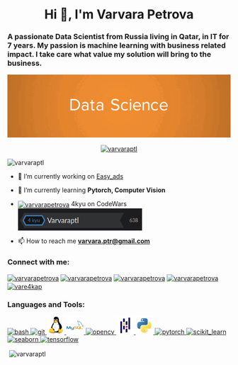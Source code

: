 <h1 align="center">Hi 👋, I'm Varvara Petrova</h1>
<h3 align="left">A passionate Data Scientist from Russia living in Qatar, in IT for 7 years. My passion is machine learning with business related impact. I take care what value my solution will bring to the business.</h3>

<p align="center";"><img src="https://github.com/varvaraptl/varvaraptl/blob/main/HeavenlyTatteredGordonsetter-mobile.gif" alt="Logo"></p>

<p align="center"> <a href="https://github.com/ryo-ma/github-profile-trophy"><img src="https://github-profile-trophy.vercel.app/?username=varvaraptl" alt="varvaraptl" /></a> </p>

<p align="left"> <img src="https://komarev.com/ghpvc/?username=varvaraptl&label=Profile%20views&color=0e75b6&style=flat" alt="varvaraptl" /> </p>

- 🔭 I’m currently working on [Easy_ads](https://github.com/varvaraptl/Our_Poject)

- 🌱 I’m currently learning **Pytorch, Computer Vision**

- <a href="https://www.codewars.com/users/Varvaraptl" target="blank"><img align="center" src="https://docs.codewars.com/logo.svg" alt="varvarapetrova" height="17" width="17" /></a> 4kyu on CodeWars <a href="https://www.codewars.com/users/Varvaraptl" target="blank"><img align="center" src="https://github.com/varvaraptl/varvaraptl/blob/main/CodeWars.png" alt="varvarapetrova" height="50" width="280" /></a>

- 📫  How to reach me **varvara.ptr@gmail.com**

<h3 align="left">Connect with me:</h3>
<p align="left">
<a href="https://t.me/varvarapetroval" target="blank"><img align="center" src="https://i.pinimg.com/originals/6c/38/5d/6c385d1722eec2c5a10d2808d6ef6b96.png" alt="varvarapetrova" height="35" width="40" /></a>
<a href="https://www.linkedin.com/in/varvara-petrova/" target="blank"><img align="center" src="https://www.logo.wine/a/logo/LinkedIn/LinkedIn-Logo.wine.svg" alt="varvarapetrova" height="70" width="100" /></a>
<a href="varvara.ptr@gmail.com" target="blank"><img align="center" src="https://upload.wikimedia.org/wikipedia/commons/thumb/4/4e/Mail_%28iOS%29.svg/2048px-Mail_%28iOS%29.svg.png" alt="varvarapetrova" height="35" width="40" /></a>
<a href="https://kaggle.com/varvarapetrova" target="blank"><img align="center" src="https://raw.githubusercontent.com/rahuldkjain/github-profile-readme-generator/master/src/images/icons/Social/kaggle.svg" alt="varvarapetrova" height="30" width="40" /></a>
<a href="https://instagram.com/vare4kap" target="blank"><img align="center" src="https://raw.githubusercontent.com/rahuldkjain/github-profile-readme-generator/master/src/images/icons/Social/instagram.svg" alt="vare4kap" height="30" width="40" /></a>
</p>

<h3 align="left">Languages and Tools:</h3>
<p align="left"> <a href="https://www.gnu.org/software/bash/" target="_blank" rel="noreferrer"> <img src="https://www.vectorlogo.zone/logos/gnu_bash/gnu_bash-icon.svg" alt="bash" width="40" height="40"/> </a> <a href="https://git-scm.com/" target="_blank" rel="noreferrer"> <img src="https://www.vectorlogo.zone/logos/git-scm/git-scm-icon.svg" alt="git" width="40" height="40"/> </a> <a href="https://www.linux.org/" target="_blank" rel="noreferrer"> <img src="https://raw.githubusercontent.com/devicons/devicon/master/icons/linux/linux-original.svg" alt="linux" width="40" height="40"/> </a> <a href="https://www.mysql.com/" target="_blank" rel="noreferrer"> <img src="https://raw.githubusercontent.com/devicons/devicon/master/icons/mysql/mysql-original-wordmark.svg" alt="mysql" width="40" height="40"/> </a> <a href="https://opencv.org/" target="_blank" rel="noreferrer"> <img src="https://www.vectorlogo.zone/logos/opencv/opencv-icon.svg" alt="opencv" width="40" height="40"/> </a> <a href="https://pandas.pydata.org/" target="_blank" rel="noreferrer"> <img src="https://raw.githubusercontent.com/devicons/devicon/2ae2a900d2f041da66e950e4d48052658d850630/icons/pandas/pandas-original.svg" alt="pandas" width="40" height="40"/> </a> <a href="https://www.python.org" target="_blank" rel="noreferrer"> <img src="https://raw.githubusercontent.com/devicons/devicon/master/icons/python/python-original.svg" alt="python" width="40" height="40"/> </a> <a href="https://pytorch.org/" target="_blank" rel="noreferrer"> <img src="https://www.vectorlogo.zone/logos/pytorch/pytorch-icon.svg" alt="pytorch" width="40" height="40"/> </a> <a href="https://scikit-learn.org/" target="_blank" rel="noreferrer"> <img src="https://upload.wikimedia.org/wikipedia/commons/0/05/Scikit_learn_logo_small.svg" alt="scikit_learn" width="40" height="40"/> </a> <a href="https://seaborn.pydata.org/" target="_blank" rel="noreferrer"> <img src="https://seaborn.pydata.org/_images/logo-mark-lightbg.svg" alt="seaborn" width="40" height="40"/> </a> <a href="https://www.tensorflow.org" target="_blank" rel="noreferrer"> <img src="https://www.vectorlogo.zone/logos/tensorflow/tensorflow-icon.svg" alt="tensorflow" width="40" height="40"/> </a> </p>

<p>&nbsp;<img align="center" src="https://github-readme-stats.vercel.app/api?username=varvaraptl&show_icons=true&locale=en" alt="varvaraptl" /></p>
